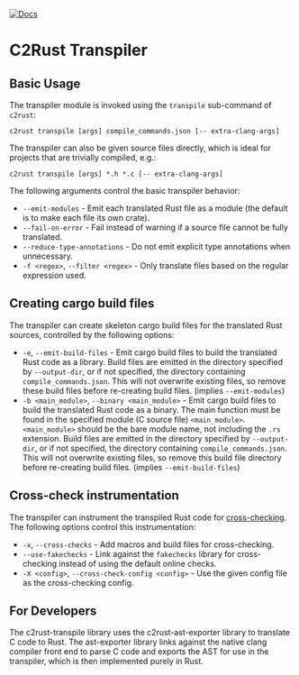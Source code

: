 [![Docs]][docs.rs]

[Docs]: https://docs.rs/c2rust-transpile/badge.svg
[docs.rs]: https://docs.rs/c2rust-transpile

# C2Rust Transpiler

## Basic Usage

The transpiler module is invoked using the `transpile` sub-command of `c2rust`:

    c2rust transpile [args] compile_commands.json [-- extra-clang-args]

The transpiler can also be given source files directly, which is ideal for projects that are trivially compiled, e.g.:

    c2rust transpile [args] *.h *.c [-- extra-clang-args]


The following arguments control the basic transpiler behavior:

- `--emit-modules` - Emit each translated Rust file as a module (the default is
  to make each file its own crate).
- `--fail-on-error` - Fail instead of warning if a source file cannot be fully
  translated.
- `--reduce-type-annotations` - Do not emit explicit type annotations when
  unnecessary.
- `-f <regex>`, `--filter <regex>` - Only translate files based on the regular
  expression used.

## Creating cargo build files

The transpiler can create skeleton cargo build files for the translated Rust sources, controlled by the following options:

- `-e`, `--emit-build-files` - Emit cargo build files to build the translated
  Rust code as a library. Build files are emitted in the directory specified by
  `--output-dir`, or if not specified, the directory containing
  `compile_commands.json`. This will not overwrite existing files, so remove
  these build files before re-creating build files. (implies `--emit-modules`)
- `-b <main_module>`, `--binary <main_module>` - Emit cargo build files to build
  the translated Rust code as a binary. The main function must be found in the
  specified module (C source file) `<main_module>`. `<main_module>` should be
  the bare module name, not including the `.rs` extension. Build files are
  emitted in the directory specified by `--output-dir`, or if not specified, the
  directory containing `compile_commands.json`. This will not overwrite existing
  files, so remove this build file directory before re-creating build
  files. (implies `--emit-build-files`)

## Cross-check instrumentation

The transpiler can instrument the transpiled Rust code for
[cross-checking](../cross-checks/). The following options control this
instrumentation:

- `-x`, `--cross-checks` - Add macros and build files for cross-checking.
- `--use-fakechecks` - Link against the `fakechecks` library for cross-checking
  instead of using the default online checks.
- `-X <config>`, `--cross-check-config <config>` - Use the given config file as
  the cross-checking config.

## For Developers

The c2rust-transpile library uses the c2rust-ast-exporter library to translate C
code to Rust. The ast-exporter library links against the native clang compiler
front end to parse C code and exports the AST for use in the transpiler, which
is then implemented purely in Rust.
